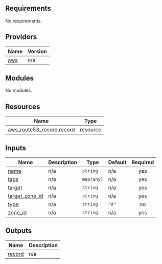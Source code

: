 <!-- BEGIN_TF_DOCS -->
## Requirements

No requirements.

## Providers

| Name | Version |
|------|---------|
| <a name="provider_aws"></a> [aws](#provider\_aws) | n/a |

## Modules

No modules.

## Resources

| Name | Type |
|------|------|
| [aws_route53_record.record](https://registry.terraform.io/providers/hashicorp/aws/latest/docs/resources/route53_record) | resource |

## Inputs

| Name | Description | Type | Default | Required |
|------|-------------|------|---------|:--------:|
| <a name="input_name"></a> [name](#input\_name) | n/a | `string` | n/a | yes |
| <a name="input_tags"></a> [tags](#input\_tags) | n/a | `map(any)` | n/a | yes |
| <a name="input_target"></a> [target](#input\_target) | n/a | `string` | n/a | yes |
| <a name="input_target_zone_id"></a> [target\_zone\_id](#input\_target\_zone\_id) | n/a | `string` | n/a | yes |
| <a name="input_type"></a> [type](#input\_type) | n/a | `string` | `"A"` | no |
| <a name="input_zone_id"></a> [zone\_id](#input\_zone\_id) | n/a | `string` | n/a | yes |

## Outputs

| Name | Description |
|------|-------------|
| <a name="output_record"></a> [record](#output\_record) | n/a |
<!-- END_TF_DOCS -->